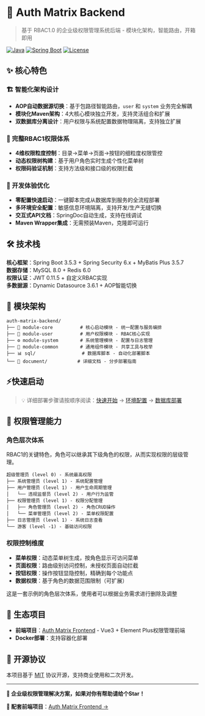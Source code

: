# 🔐 Auth Matrix Backend

> 基于 RBAC1.0 的企业级权限管理系统后端 - 模块化架构，智能路由，开箱即用

[![Java](https://img.shields.io/badge/Java-17-orange)](https://openjdk.java.net/)
[![Spring Boot](https://img.shields.io/badge/Spring%20Boot-3.5.3-green)](https://spring.io/projects/spring-boot)
[![License](https://img.shields.io/badge/License-MIT-blue)](LICENSE)

## ✨ 核心特色

### 🏗️ 智能化架构设计
- **AOP自动数据源切换**：基于包路径智能路由，`user` 和 `system` 业务完全解耦
- **模块化Maven架构**：4大核心模块独立开发，支持灵活组合和扩展
- **双数据库分离设计**：用户权限与系统配置数据物理隔离，支持独立扩展

### 🎯 完整RBAC1权限体系
- **4维权限粒度控制**：目录→菜单→页面→按钮的细粒度权限管控
- **动态权限树构建**：基于用户角色实时生成个性化菜单树
- **权限码验证机制**：支持方法级和接口级的权限拦截

### 🚀 开发体验优化
- **零配置快速启动**：一键脚本完成从数据库到服务的全流程部署
- **多环境安全配置**：敏感信息环境隔离，支持开发/生产无缝切换
- **交互式API文档**：SpringDoc自动生成，支持在线调试
- **Maven Wrapper集成**：无需预装Maven，克隆即可运行

## 🛠️ 技术栈

**核心框架**：Spring Boot 3.5.3 + Spring Security 6.x + MyBatis Plus 3.5.7  
**数据存储**：MySQL 8.0 + Redis 6.0  
**权限认证**：JWT 0.11.5 + 自定义RBAC实现  
**多数据源**：Dynamic Datasource 3.6.1 + AOP智能切换  

## 📁 模块架构

```
auth-matrix-backend/
├── 🚀 module-core          # 核心启动模块 - 统一配置与服务编排
├── 👥 module-user          # 用户权限模块 - RBAC核心实现
├── ⚙️ module-system        # 系统管理模块 - 配置与日志管理  
├── 🔧 module-common        # 通用组件模块 - 共享工具与枚举
├── 📊 sql/                 # 数据库脚本 - 自动化部署脚本
└── 📖 document/           # 详细文档 - 分步部署指南
```

## ⚡快速启动

> 💡 详细部署步骤请按顺序阅读：[快速开始](document/1.快速开始.md) → [环境配置](document/2.环境配置指南.md) → [数据库部署](document/3.数据库部署指南.md)

## 🎯 权限管理能力

### 角色层次体系
RBAC1的关键特色，角色可以继承其下级角色的权限，从而实现权限的层级管理。
```
超级管理员 (level 0) - 系统最高权限
├── 系统管理员 (level 1) - 系统配置管理
├── 用户管理员 (level 1) - 用户生命周期管理
│   └── 违规监督员 (level 2) - 用户行为监管
├── 权限管理员 (level 1) - 权限分配管理
│   ├── 角色管理员 (level 2) - 角色CRUD操作
│   └── 菜单管理员 (level 2) - 菜单权限配置
├── 日志管理员 (level 1) - 系统日志查看
└── 游客 (level -1) - 基础访问权限
```

### 权限控制维度
- **菜单权限**：动态菜单树生成，按角色显示可访问菜单
- **页面权限**：路由级别访问控制，未授权页面自动拦截
- **按钮权限**：操作按钮显隐控制，精确到每个功能点
- **数据权限**：基于角色的数据范围限制（可扩展）

这是一套示例的角色层次体系，使用者可以根据业务需求进行删除及调整

## 🔗 生态项目

- **前端项目**：[Auth Matrix Frontend](https://github.com/thirty30ww/auth-matrix-frontend) - Vue3 + Element Plus权限管理前端
- **Docker部署**：支持容器化部署

## 📄 开源协议

本项目基于 [MIT](LICENSE) 协议开源，支持商业使用和二次开发。

---

**🌟 企业级权限管理解决方案，如果对你有帮助请给个Star！**

**🔗 配套前端项目**：[Auth Matrix Frontend →](https://github.com/thirty30ww/auth-matrix-frontend)

